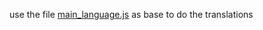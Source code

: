 use the file  [main_language.js](https://github.com/bhb27/smarttv-twitch/blob/master/app/general/language.js)  as base to do the translations
